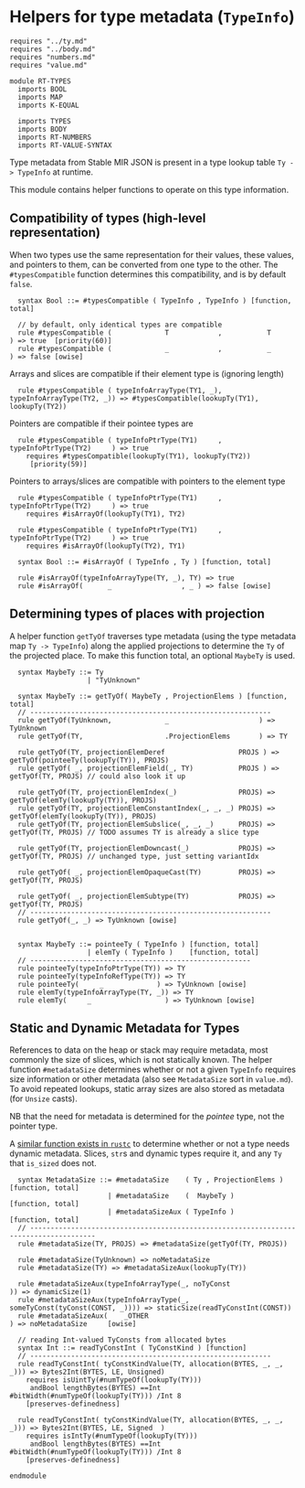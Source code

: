 # Helpers for type metadata (`TypeInfo`)

```k
requires "../ty.md"
requires "../body.md"
requires "numbers.md"
requires "value.md"

module RT-TYPES
  imports BOOL
  imports MAP
  imports K-EQUAL

  imports TYPES
  imports BODY
  imports RT-NUMBERS
  imports RT-VALUE-SYNTAX
```

Type metadata from Stable MIR JSON is present in a type lookup table `Ty -> TypeInfo` at runtime. 

This module contains helper functions to operate on this type information.

## Compatibility of types (high-level representation)

When two types use the same representation for their values, these
values, and pointers to them, can be converted from one type to the other.
The `#typesCompatible` function determines this compatibility, and is by default `false`.

```k
  syntax Bool ::= #typesCompatible ( TypeInfo , TypeInfo ) [function, total]

  // by default, only identical types are compatible
  rule #typesCompatible (             T            ,           T              ) => true  [priority(60)] 
  rule #typesCompatible (             _            ,           _              ) => false [owise] 
```

Arrays and slices are compatible if their element type is (ignoring length)
```k
  rule #typesCompatible ( typeInfoArrayType(TY1, _), typeInfoArrayType(TY2, _)) => #typesCompatible(lookupTy(TY1), lookupTy(TY2))
```

Pointers are compatible if their pointee types are
```k
  rule #typesCompatible ( typeInfoPtrType(TY1)     , typeInfoPtrType(TY2)     ) => true
    requires #typesCompatible(lookupTy(TY1), lookupTy(TY2))
     [priority(59)]
```

Pointers to arrays/slices are compatible with pointers to the element type
```k
  rule #typesCompatible ( typeInfoPtrType(TY1)     , typeInfoPtrType(TY2)     ) => true
    requires #isArrayOf(lookupTy(TY1), TY2)

  rule #typesCompatible ( typeInfoPtrType(TY1)     , typeInfoPtrType(TY2)     ) => true
    requires #isArrayOf(lookupTy(TY2), TY1)

  syntax Bool ::= #isArrayOf ( TypeInfo , Ty ) [function, total]

  rule #isArrayOf(typeInfoArrayType(TY, _), TY) => true
  rule #isArrayOf(      _                 , _ ) => false [owise]
```

## Determining types of places with projection

A helper function `getTyOf` traverses type metadata (using the type metadata map `Ty -> TypeInfo`) along the applied projections to determine the `Ty` of the projected place.
To make this function total, an optional `MaybeTy` is used.

```k
  syntax MaybeTy ::= Ty
                   | "TyUnknown"

  syntax MaybeTy ::= getTyOf( MaybeTy , ProjectionElems ) [function, total]
  // -----------------------------------------------------------
  rule getTyOf(TyUnknown,             _                      ) => TyUnknown
  rule getTyOf(TY,                    .ProjectionElems       ) => TY

  rule getTyOf(TY, projectionElemDeref                  PROJS ) => getTyOf(pointeeTy(lookupTy(TY)), PROJS)
  rule getTyOf( _, projectionElemField(_, TY)           PROJS ) => getTyOf(TY, PROJS) // could also look it up
  
  rule getTyOf(TY, projectionElemIndex(_)               PROJS) => getTyOf(elemTy(lookupTy(TY)), PROJS)
  rule getTyOf(TY, projectionElemConstantIndex(_, _, _) PROJS) => getTyOf(elemTy(lookupTy(TY)), PROJS)
  rule getTyOf(TY, projectionElemSubslice(_, _, _)      PROJS) => getTyOf(TY, PROJS) // TODO assumes TY is already a slice type

  rule getTyOf(TY, projectionElemDowncast(_)            PROJS) => getTyOf(TY, PROJS) // unchanged type, just setting variantIdx

  rule getTyOf( _, projectionElemOpaqueCast(TY)         PROJS) => getTyOf(TY, PROJS)

  rule getTyOf( _, projectionElemSubtype(TY)            PROJS) => getTyOf(TY, PROJS)
  // -----------------------------------------------------------
  rule getTyOf(_, _) => TyUnknown [owise]


  syntax MaybeTy ::= pointeeTy ( TypeInfo ) [function, total]
                   | elemTy ( TypeInfo )    [function, total]
  // ------------------------------------------------------
  rule pointeeTy(typeInfoPtrType(TY)) => TY
  rule pointeeTy(typeInfoRefType(TY)) => TY
  rule pointeeTy(     _             ) => TyUnknown [owise]
  rule elemTy(typeInfoArrayType(TY, _)) => TY
  rule elemTy(     _                  ) => TyUnknown [owise]
```

## Static and Dynamic Metadata for Types

References to data on the heap or stack may require metadata, most commonly the size of slices, which is not statically known.
The helper function `#metadataSize` determines whether or not a given `TypeInfo` requires size information or other metadata (also see `MetadataSize` sort in `value.md`).
To avoid repeated lookups, static array sizes are also stored as metadata (for `Unsize` casts).

NB that the need for metadata is determined for the _pointee_ type, not the pointer type.

A [similar function exists in `rustc`](https://doc.rust-lang.org/nightly/nightly-rustc/src/rustc_middle/ty/util.rs.html#224-235) to determine whether or not a type needs dynamic metadata.
Slices, `str`s  and dynamic types require it, and any `Ty` that `is_sized` does not.

```k
  syntax MetadataSize ::= #metadataSize    ( Ty , ProjectionElems ) [function, total]
                        | #metadataSize    (  MaybeTy )             [function, total]
                        | #metadataSizeAux ( TypeInfo )             [function, total]
  // --------------------------------------------------------------------------------------
  rule #metadataSize(TY, PROJS) => #metadataSize(getTyOf(TY, PROJS))

  rule #metadataSize(TyUnknown) => noMetadataSize
  rule #metadataSize(TY) => #metadataSizeAux(lookupTy(TY))

  rule #metadataSizeAux(typeInfoArrayType(_, noTyConst                     )) => dynamicSize(1)
  rule #metadataSizeAux(typeInfoArrayType(_, someTyConst(tyConst(CONST, _)))) => staticSize(readTyConstInt(CONST))
  rule #metadataSizeAux(    _OTHER                                          ) => noMetadataSize     [owise]
```


```k
  // reading Int-valued TyConsts from allocated bytes
  syntax Int ::= readTyConstInt ( TyConstKind ) [function]
  // -----------------------------------------------------------
  rule readTyConstInt( tyConstKindValue(TY, allocation(BYTES, _, _, _))) => Bytes2Int(BYTES, LE, Unsigned)
    requires isUintTy(#numTypeOf(lookupTy(TY)))
     andBool lengthBytes(BYTES) ==Int #bitWidth(#numTypeOf(lookupTy(TY))) /Int 8
    [preserves-definedness]

  rule readTyConstInt( tyConstKindValue(TY, allocation(BYTES, _, _, _))) => Bytes2Int(BYTES, LE, Signed  )
    requires isIntTy(#numTypeOf(lookupTy(TY)))
     andBool lengthBytes(BYTES) ==Int #bitWidth(#numTypeOf(lookupTy(TY))) /Int 8
    [preserves-definedness]
```

```k
endmodule
```
